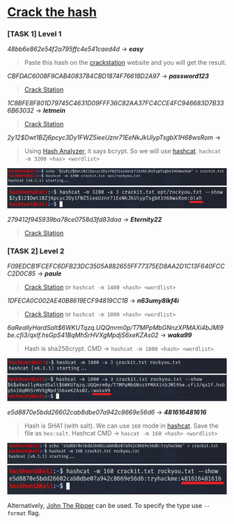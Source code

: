# [Crack the hash][1]

### [TASK 1] Level 1

*48bb6e862e54f2a795ffc4e541caed4d* -> ***easy***
> Paste this hash on the [crackstation][2] website and you will get the result.

*CBFDAC6008F9CAB4083784CBD1874F76618D2A97* -> ***password123***
> [Crack Station][2]

*1C8BFE8F801D79745C4631D09FFF36C82AA37FC4CCE4FC946683D7B336B63032* -> ***letmein***
> [Crack Station][2]

*$2y$12$Dwt1BZj6pcyc3Dy1FWZ5ieeUznr71EeNkJkUlypTsgbX1H68wsRom* ->
> Using [Hash Analyzer][3], it says bcrypt. So we will use [hashcat][5]. `hachcat -m 3200 <has> <wordlist>`

![Hash Cat](images/task1_4.jpg)
![Answer](images/task1_4_pass.jpg)

*279412f945939ba78ce0758d3fd83daa* -> ***Eternity22***
> [Crack Station][2]

### [TASK 2] Level 2

*F09EDCB1FCEFC6DFB23DC3505A882655FF77375ED8AA2D1C13F640FCCC2D0C85* -> ***paule***
> [Crack Station][2] or `hashcat -m 1400 <hash> <wordlist>`

*1DFECA0C002AE40B8619ECF94819CC1B* -> ***n63umy8lkf4i***
> [Crack Station][2] or `hashcat -m 1000 <hash> <wordlist>`

*$6$aReallyHardSalt$6WKUTqzq.UQQmrm0p/T7MPpMbGNnzXPMAXi4bJMl9be.cfi3/qxIf.hsGpS41BqMhSrHVXgMpdjS6xeKZAs02* -> ***waka99***

> Hash is sha256crypt. CMD -> `hashcat -m 1800 <hash> <wordlist>`

![Hash Cat](images/task2_3.jpg)
![Answer](images/task2_3_pass.jpg)

*e5d8870e5bdd26602cab8dbe07a942c8669e56d6* -> ***481616481616***
> Hash is SHA1 (with salt). We can use `160` mode in [hashcat][5]. Save the file as `hex:salt`. Hashcat CMD -> `hascat -m 160 <hash> <wordlist>`

![Hash Cat](images/task2_4.jpg)
![Answer](images/task2_4_pass.jpg)

Alternatively, [John The Ripper][4] can be used. To specify the type use `--format` flag.

[1]: https://tryhackme.com/room/crackthehash
[2]: https://crackstation.net/
[3]: https://www.tunnelsup.com/hash-analyzer/
[4]: https://tools.kali.org/password-attacks/john
[5]: https://hashcat.net/wiki/doku.php?id=example_hashes
